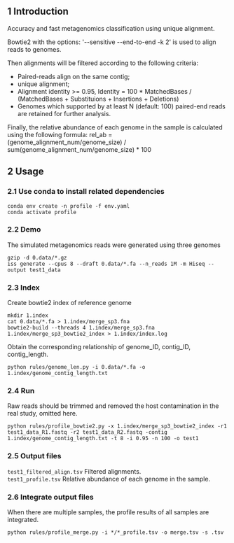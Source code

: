 ## 1 Introduction
Accuracy and fast metagenomics classification using unique alignment.

Bowtie2 with the options: '--sensitive --end-to-end -k 2' is used to align reads to genomes.

Then alignments will be filtered according to the following criteria:
* Paired-reads align on the same contig;<br>
* unique alignment;<br>
* Alignment identity >= 0.95, Identity = 100 * MatchedBases / (MatchedBases + Substituions + Insertions + Deletions)<br>
* Genomes which supported by at least N (default: 100) paired-end reads are retained for further analysis.<br>

Finally, the relative abundance of each genome in the sample is calculated using the following formula:
rel_ab = (genome_alignment_num/genome_size) / sum(genome_alignment_num/genome_size) * 100

## 2 Usage
### 2.1 Use conda to install related dependencies
```
conda env create -n profile -f env.yaml
conda activate profile
```

### 2.2 Demo
The simulated metagenomics reads were generated using three genomes<br>
```
gzip -d 0.data/*.gz
iss generate --cpus 8 --draft 0.data/*.fa --n_reads 1M -m Hiseq --output test1_data
```

### 2.3 Index
Create bowtie2 index of reference genome<br>
```
mkdir 1.index
cat 0.data/*.fa > 1.index/merge_sp3.fna
bowtie2-build --threads 4 1.index/merge_sp3.fna 1.index/merge_sp3_bowtie2_index > 1.index/index.log
```

Obtain the corresponding relationship of genome_ID, contig_ID, contig_length.
```
python rules/genome_len.py -i 0.data/*.fa -o 1.index/genome_contig_length.txt
```

### 2.4 Run
Raw reads should be trimmed and removed the host contamination in the real study, omitted here.
```
python rules/profile_bowtie2.py -x 1.index/merge_sp3_bowtie2_index -r1 test1_data_R1.fastq -r2 test1_data_R2.fastq -contig 1.index/genome_contig_length.txt -t 8 -i 0.95 -n 100 -o test1
```

### 2.5 Output files
```test1_filtered_align.tsv```  Filtered alignments.<br>
```test1_profile.tsv```  Relative abundance of each genome in the sample.<br>

### 2.6 Integrate output files
When there are multiple samples, the profile results of all samples are integrated.
```
python rules/profile_merge.py -i */*_profile.tsv -o merge.tsv -s .tsv
```
